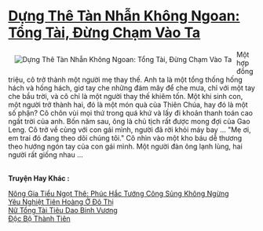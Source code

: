 <a href="https://truyentiki.com/dung-the-tan-nhan-khong-ngoan-tong-tai-dung-cham-vao-ta.33601/" title="Dựng Thê Tàn Nhẫn Không Ngoan: Tổng Tài, Đừng Chạm Vào Ta"><h1>Dựng Thê Tàn Nhẫn Không Ngoan: Tổng Tài, Đừng Chạm Vào Ta</h1></a><div style="display:table"><img align="right" style="float: left; padding: 10px;" src="https://truyentiki.com/a/img/str/src/33601.jpg" alt="Dựng Thê Tàn Nhẫn Không Ngoan: Tổng Tài, Đừng Chạm Vào Ta">Một hợp đồng triệu, cô trở thành một người mẹ thay thế. Anh ta là một tổng thống hống hách và hống hách, giơ tay che những đám mây để che mưa, chỉ với một tay che bầu trời, và cô chỉ là một người thay thế khiêm tốn. Một khi sinh con, một người trở thành hai, đó là một món quà của Thiên Chúa, hay đó là một số phận? Cô chôn vùi mọi thứ trong quá khứ và lấy đi khoản thanh toán cao ngất trời của anh. Bốn năm sau, ông là chủ tịch rất được mong đợi của Gao Leng. Cô trở về cùng với con gái mình, người đã rời khỏi máy bay ... "Mẹ ơi, em trai đó đang theo dõi chúng tôi." Cô nhìn vào một kho báu dễ thương theo hướng ngón tay của con gái mình. Một người đàn ông lạnh lùng, hai người rất giống nhau ...</div><p><br><b>Truyện Hay Khác :</b></p><a href="https://truyentiki.com/nong-gia-tieu-ngot-the-phuc-hac-tuong-cong-sung-khong-ngung.33600/" alt="Nông Gia Tiểu Ngọt Thê: Phúc Hắc Tướng Công Sủng Không Ngừng">Nông Gia Tiểu Ngọt Thê: Phúc Hắc Tướng Công Sủng Không Ngừng</a><br/><a href="https://github.com/nownovels/top500/tree/master/truyenhay/33798/" alt="Yêu Nghiệt Tiên Hoàng Ở Đô Thị">Yêu Nghiệt Tiên Hoàng Ở Đô Thị</a><br/><a href="https://github.com/nownovels/top500/tree/master/truyenhay/33745/" alt="Nữ Tổng Tài Tiêu Dao Binh Vương">Nữ Tổng Tài Tiêu Dao Binh Vương</a><br/><a href="https://github.com/nownovels/top500/tree/master/truyenhay/33589/" alt="Độc Bộ Thành Tiên">Độc Bộ Thành Tiên</a><br/>